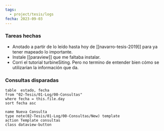 ```yaml
---
tags:
  - project/tesis/logs
fecha: 2023-09-03
---
```



### Tareas hechas
* Anotado a partir de lo leído hasta hoy de [[navarro-tesis-2019]] para ya tener mapeado lo importante.
* Instale [[paraview]] que me faltaba instalar.
* Corri el tutorial turbineSiting. Pero no termino de entender bien cómo se utilizarían la información que da.

### Consultas disparadas
 ```dataview
table  estado, fecha
from "02-Tesis/01-Log/00-Consultas"
where fecha = this.file.day
sort fecha asc
```
```button
name Nueva Consulta
type note(02-Tesis/01-Log/00-Consultas/New) template
action Template consultas
class dataview-button
```